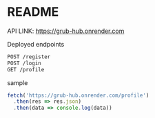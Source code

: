 # README

API LINK: https://grub-hub.onrender.com

Deployed endpoints
```sh
POST /register
POST /login
GET /profile
```
sample
```js
fetch('https://grub-hub.onrender.com/profile')
  .then(res => res.json)
  .then(data => console.log(data))
```
